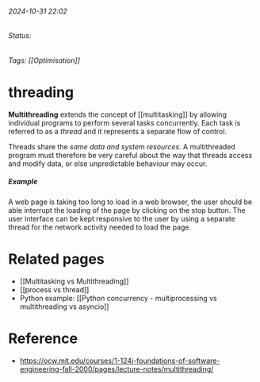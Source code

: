 
###### 2024-10-31 22:02
###### Status:
###### Tags: [[Optimisation]]

# threading

**Multithreading** extends the concept of [[multitasking]] by allowing individual programs to perform several tasks concurrently. Each task is referred to as a _thread_ and it represents a separate flow of control. 

Threads share the _same data and system resources_. A multithreaded program must therefore be very careful about the way that threads access and modify data, or else unpredictable behaviour may occur.

##### Example
A web page is taking too long to load in a web browser, the user should be able interrupt the loading of the page by clicking on the stop button. The user interface can be kept responsive to the user by using a separate thread for the network activity needed to load the page.

# Related pages
- [[Multitasking vs Multithreading]]
- [[process vs thread]]
- Python example: [[Python concurrency - multiprocessing vs multithreading vs asyncio]]

# Reference
- https://ocw.mit.edu/courses/1-124j-foundations-of-software-engineering-fall-2000/pages/lecture-notes/multithreading/